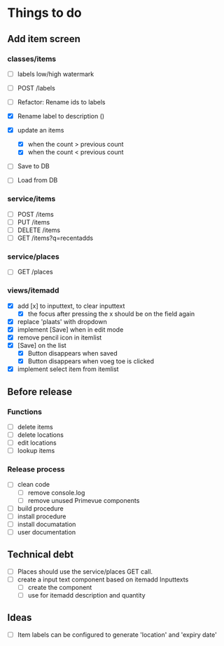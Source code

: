# Things to do

## Add item screen

### classes/items

- [ ] labels low/high watermark
- [ ] POST /labels
- [ ] Refactor: Rename ids to labels
- [x] Rename label to description ()
- [x] update an items

  - [x] when the count > previous count
  - [x] when the count < previous count
- [ ] Save to DB
- [ ] Load from DB

### service/items

- [ ] POST /items
- [ ] PUT /items
- [ ] DELETE /items
- [ ] GET /items?q=recentadds

### service/places

- [ ] GET /places

### views/itemadd

- [x] add [x] to inputtext, to clear inputtext
  - [x] the focus after pressing the x should be on the field again
- [x] replace 'plaats' with dropdown
- [x] implement [Save] when in edit mode
- [x] remove pencil icon in itemlist
- [x] [Save] on the list
  - [x] Button disappears when saved
  - [x] Button disappears when voeg toe is clicked
- [x] implement select item from itemlist

## Before release

### Functions

- [ ] delete items
- [ ] delete locations
- [ ] edit locations
- [ ] lookup items

### Release process

- [ ] clean code
  - [ ] remove console.log
  - [ ] remove unused Primevue components
- [ ] build procedure
- [ ] install procedure
- [ ] install documatation
- [ ] user documentation

## Technical debt

- [ ] Places should use the service/places GET call.
- [ ] create a input text component based on itemadd Inputtexts
  - [ ] create the component
  - [ ] use for itemadd description and quantity

## Ideas

- [ ] Item labels can be configured to generate 'location' and 'expiry date'
